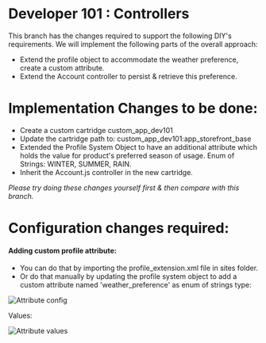 # Developer 101 : Controllers

This branch has the changes required to support the following DIY's requirements. We will implement the following parts of the overall approach:

* Extend the profile object to accommodate the weather preference, create a custom attribute.
* Extend the Account controller to persist & retrieve this preference.

# Implementation Changes to be done:

* Create a custom cartridge custom_app_dev101
* Update the cartridge path to: custom_app_dev101:app_storefront_base	
* Extended the Profile System Object to have an additional attribute which holds the value for product's preferred season of usage. Enum of Strings: WINTER, SUMMER, RAIN. 	
* Inherit the Account.js controller in the new cartridge.

_Please try doing these changes yourself first & then compare with this branch._

# Configuration changes required:

#### Adding custom profile attribute: 

* You can do that by importing the profile_extension.xml file in sites folder.	
* Or do that manually by updating the profile system object to add a custom attribute named 'weather_preference' as enum of strings type:	

![Attribute config](https://github.com/pravngaur/Dev_101/blob/DIY_Controllers/custom_app_dev101/docs/profile_attr_1.png)	

Values:	

![Attribute values](https://github.com/pravngaur/Dev_101/blob/DIY_Controllers/custom_app_dev101/docs/profile_attr_2.png)

